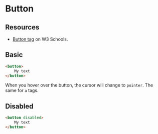 # Button

## Resources

- [Button tag](https://www.w3schools.com/tags/tag_button.asp) on W3 Schools.


## Basic

```html
<button>
    My text
</button>
```

When you hover over the button, the cursor will change to `pointer`. The same for `a` tags.


## Disabled

```html
<button disabled>
    My text
</button>
```
